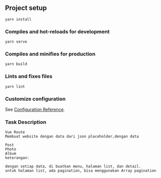 ## Project setup
```
yarn install
```

### Compiles and hot-reloads for development
```
yarn serve
```

### Compiles and minifies for production
```
yarn build
```

### Lints and fixes files
```
yarn lint
```

### Customize configuration
See [Configuration Reference](https://cli.vuejs.org/config/).

### Task Description
```
Vue Route
Membuat website dengan data dari json placeholder,dengan data

Post
Photo
Album
keterangan:

dengan setiap data, di buatkan menu, halaman list, dan detail.
untuk halaman list, ada pagination, bisa menggunakan Array pagination

```
